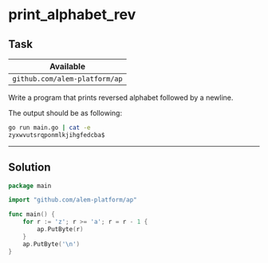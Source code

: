 # print_alphabet_rev

## Task

| Available                     |
| ----------------------------- |
| `github.com/alem-platform/ap` |

Write a program that prints reversed alphabet followed by a newline.

The output should be as following:

```sh
go run main.go | cat -e
zyxwvutsrqponmlkjihgfedcba$
```

---

## Solution

```go
package main

import "github.com/alem-platform/ap"

func main() {
    for r := 'z'; r >= 'a'; r = r - 1 {
        ap.PutByte(r)
    }
    ap.PutByte('\n')
}
```
